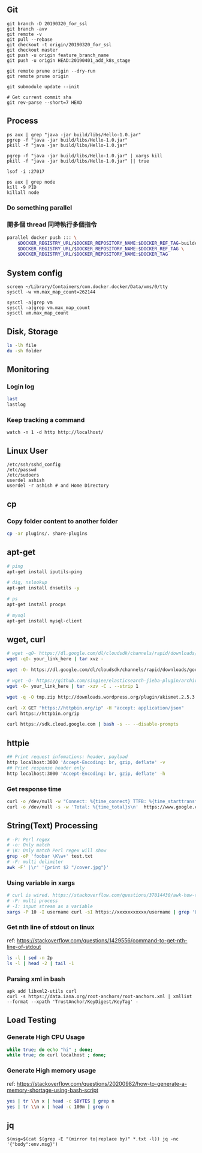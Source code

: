## Git
```
git branch -D 20190320_for_ssl
git branch -avv
git remote -v
git pull --rebase
git checkout -t origin/20190320_for_ssl
git checkout master
git push -u origin feature_branch_name
git push -u origin HEAD:20190401_add_k8s_stage

git remote prune origin --dry-run
git remote prune origin

git submodule update --init

# Get current commit sha
git rev-parse --short=7 HEAD 
```

## Process
```
ps aux | grep "java -jar build/libs/Hello-1.0.jar"
pgrep -f "java -jar build/libs/Hello-1.0.jar"
pkill -f "java -jar build/libs/Hello-1.0.jar"

pgrep -f "java -jar build/libs/Hello-1.0.jar" | xargs kill
pkill -f "java -jar build/libs/Hello-1.0.jar" || true

lsof -i :27017

ps aux | grep node
kill -9 PID
killall node
```

### Do something parallel

### 開多個 thread 同時執行多個指令
```bash
parallel docker push ::: \
    $DOCKER_REGISTRY_URL/$DOCKER_REPOSITORY_NAME:$DOCKER_REF_TAG-builder \
    $DOCKER_REGISTRY_URL/$DOCKER_REPOSITORY_NAME:$DOCKER_REF_TAG \
    $DOCKER_REGISTRY_URL/$DOCKER_REPOSITORY_NAME:$DOCKER_TAG 
```

## System config
```
screen ~/Library/Containers/com.docker.docker/Data/vms/0/tty
sysctl -w vm.max_map_count=262144

sysctl -a|grep vm
sysctl -a|grep vm.max_map_count
sysctl vm.max_map_count
```

## Disk, Storage
```bash
ls -lh file
du -sh folder
```

## Monitoring
### Login log
```bash
last
lastlog
```

### Keep tracking a command
```
watch -n 1 -d http http://localhost/
```

## Linux User
```
/etc/ssh/sshd_config
/etc/passwd
/etc/sudoers
userdel ashish
userdel -r ashish # and Home Directory
```

## cp
### Copy folder content to another folder
```bash
cp -ar plugins/. share-plugins
```

## apt-get
```bash
# ping
apt-get install iputils-ping

# dig, nslookup
apt-get install dnsutils -y

# ps
apt-get install procps

# mysql
apt-get install mysql-client
```

## wget, curl
```bash
# wget -qO- https://dl.google.com/dl/cloudsdk/channels/rapid/downloads/google-cloud-sdk-240.0.0-darwin-x86_64.tar.gz | tar xvz -
wget -qO- your_link_here | tar xvz -

wget -O- https://dl.google.com/dl/cloudsdk/channels/rapid/downloads/google-cloud-sdk-240.0.0-darwin-x86_64.tar.gz | tar xvz -C .

# wget -O- https://github.com/sing1ee/elasticsearch-jieba-plugin/archive/v7.0.0.tar.gz | tar -xzv -C . --strip 1
wget -O- your_link_here | tar -xzv -C . --strip 1

wget -q -O tmp.zip http://downloads.wordpress.org/plugin/akismet.2.5.3.zip && unzip tmp.zip && rm tmp.zip

curl -X GET "https://httpbin.org/ip" -H "accept: application/json"
curl https://httpbin.org/ip

curl https://sdk.cloud.google.com | bash -s -- --disable-prompts
```

## httpie
```bash
## Print request infomations: header, payload
http localhost:3000 'Accept-Encoding: br, gzip, deflate' -v
## Print response header only
http localhost:3000 'Accept-Encoding: br, gzip, deflate' -h
```

### Get response time
```bash
curl -o /dev/null -w "Connect: %{time_connect} TTFB: %{time_starttransfer} Total time: %{time_total} Size: %{size_download} \n" https://google.com
curl -o /dev/null -s -w 'Total: %{time_total}s\n'  https://www.google.com
```

## String(Text) Processing
```bash
# -P: Perl regex
# -o: Only match
# \K: Only match Perl regex will show
grep -oP 'foobar \K\w+' test.txt
# -F: multi delimiter
awk -F' |\r' '{print $2 "/cover.jpg"}'
```

### Using variable in xargs
```bash
# curl is wired. https://stackoverflow.com/questions/37014430/awk-how-to-concat-number-with-strings
# -P: multi process
# -I: input stream as a variable
xargs -P 10 -I username curl -sI https://xxxxxxxxxxx/username | grep 'Location: ' | awk '{print $2 "/a_string"}'
```

### Get nth line of stdout on linux
ref: https://stackoverflow.com/questions/1429556/command-to-get-nth-line-of-stdout
```bash
ls -l | sed -n 2p
ls -l | head -2 | tail -1
```

### Parsing xml in bash
```
apk add libxml2-utils curl
curl -s https://data.iana.org/root-anchors/root-anchors.xml | xmllint --format --xpath 'TrustAnchor/KeyDigest/KeyTag' -
```

## Load Testing
### Generate High CPU Usage
```bash
while true; do echo "hi" ; done;
while true; do curl localhost ; done;
```

### Generate High memory usage
ref: https://stackoverflow.com/questions/20200982/how-to-generate-a-memory-shortage-using-bash-script

```bash
yes | tr \\n x | head -c $BYTES | grep n
yes | tr \\n x | head -c 100m | grep n
```

## jq
```
$(msg=$(cat $(grep -E "(mirror to|replace by)" *.txt -l)) jq -nc '{"body":env.msg}')
```